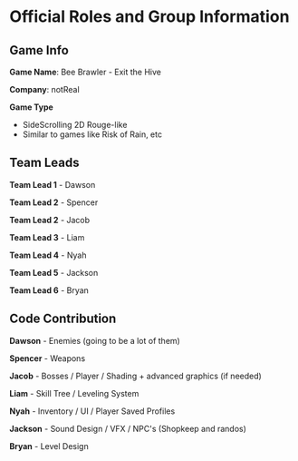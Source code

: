 ﻿
# Official Roles and Group Information 

## Game Info

**Game Name**: Bee Brawler - Exit the Hive

**Company**: notReal

**Game Type** 

 - SideScrolling 2D Rouge-like 
 - Similar to games like Risk of Rain, etc 


## Team Leads
**Team Lead 1** - Dawson

**Team Lead 2** - Spencer

**Team Lead 2** - Jacob

**Team Lead 3** - Liam

**Team Lead 4** - Nyah

**Team Lead 5** - Jackson

**Team Lead 6** - Bryan 

## Code Contribution

**Dawson** - Enemies (going to be a lot of them)

**Spencer** - Weapons

**Jacob** - Bosses / Player / Shading + advanced graphics (if needed)

**Liam** - Skill Tree / Leveling System 

**Nyah** - Inventory / UI / Player Saved Profiles

**Jackson** - Sound Design / VFX / NPC's (Shopkeep and randos)

**Bryan** - Level Design 




